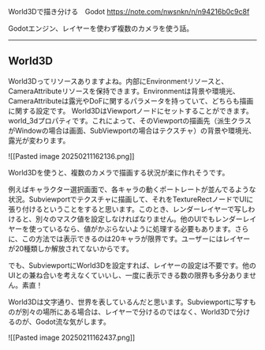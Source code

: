 World3Dで描き分ける　Godot
https://note.com/nwsnkn/n/n94216b0c9c8f

Godotエンジン、レイヤーを使わず複数のカメラを使う話。

---

## World3D

World3Dってリソースありますよね。内部にEnvironmentリソースと、CameraAttributeリソースを保持できます。Environmentは背景や環境光、CameraAttributeは露光やDoFに関するパラメータを持っていて、どちらも描画に関する設定です。
World3DはViewportノードにセットすることができます。world_3dプロパティです。これによって、そのViewportの描画先（派生クラスがWindowの場合は画面、SubViewportの場合はテクスチャ）の背景や環境光、露光が変わります。

![[Pasted image 20250211162136.png]]

World3Dを使うと、複数のカメラで描画する状況が楽に作れそうです。

例えばキャラクター選択画面で、各キャラの動くポートレートが並んでるような状況。Subviewportでテクスチャに描画して、それをTextureRectノードでUIに張り付けるということをすると思います。このとき、レンダーレイヤーで写しわけると、別々のマスク値を設定しなければなりません。他のUIでもレンダーレイヤーを使っているなら、値がかぶらないように処理する必要もあります。さらに、この方法では表示できるのは20キャラが限界です。ユーザーにはレイヤーが20種類しか解放されてないからです。

でも、SubviewportにWorld3Dを設定すれば、レイヤーの設定は不要です。他のUIとの兼ね合いを考えなくていいし、一度に表示できる数の限界も多分ありません。素直！

World3Dは文字通り、世界を表しているんだと思います。Subviewportに写すものが別々の場所にある場合は、レイヤーで分けるのではなく、World3Dで分けるのが、Godot流な気がします。

![[Pasted image 20250211162437.png]]
